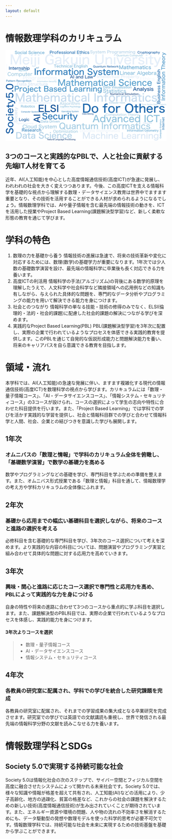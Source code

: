 ```yaml
---
layout: default
---
```



# 情報数理学科のカリキュラム

![Word Cloud](assets/images/wordcloud.png)

## 3つのコースと実践的なPBLで、人と社会に貢献する先端IT人材を育てる

近年、AI(人工知能)を中心とした高度情報通信技術(高度ICT)が急速に発展し、われわれの社会を大きく変えつつあります。今後、この高度ICTを支える情報科学を基礎的な視点から理解する数理・データサイエンス教育は世界中でますます重要となり、その技術を活用することができる人材が求められるようになるでしょう。情報数理学科では、AIや量子情報を含む最先端の情報技術の動きを、ICTを活用した授業やProject Based Learning(課題解決型学習)など、新しく柔軟な形態の教育を通じて学びます。

# 学科の特色

1. 数理の力を基礎から養う
    情報技術の進展は急速で、将来の技術革新や変化に対応するためには、数理(数学)の基礎学力が重要になります。1年次では少人数の基礎数学演習を設け、最先端の情報科学に卒業後も長く対応できる力を養います。
1. 高度ICTの利活用
    情報科学の手法(アルゴリズム)の背後にある数学的原理を理解したうえで、人文科学や社会科学など隣接領域への応用例などの知識も有しながら、与えられた具体的な問題を、専門的なデータ分析やプログラミングの能力を用いて解決できる能力を身につけます。
1. 社会とのつながり
    情報科学の単なる技能・技術の修得のみでなく、ELSI(倫理的・法的・社会的課題)に配慮した社会的課題の解決につながる学びを深めます。
1. 実践的なProject Based Learning(PBL)
    PBL(課題解決型学習)を3年次に配置し、実際の企業で行われているようなプロセスを体感できる実践的教育を提供します。このPBLを通じて自発的な仮説形成能力と問題解決能力を養い、将来のキャリアパスを自ら意識できる教育を目指します。

# 領域・流れ

本学科では、AI(人工知能)の急速な発展に伴い、ますます複雑化する現代の情報通信技術(高度ICT)を数理科学の視点から学びます。カリキュラムには「数理・量子情報コース」、「AI・データサイエンスコース」、「情報システム・セキュリティコース」の3コースが設けられ、コースの選択によって学生の志向や特性に合わせた科目提供を行います。また、「Project Based Learning」では学科での学びを活かす実践的な学習を提供し、社会と情報科目群での学びと合わせて情報科学と人間、社会、企業との結びつきを意識した学びも展開します。

## 1年次

### オムニバスの「数理と情報」で学科のカリキュラム全体を俯瞰し、「基礎数学演習」で数学の基礎力を高める

数学やプログラミングなどの基礎を学び、専門科目を学ぶための準備を整えます。また、オムニバス形式授業である「数理と情報」科目を通して、情報数理学の考え方や学科カリキュラムの全体像にふれます。

## 2年次

### 基礎から応用までの幅広い基礎科目を選択しながら、将来のコースと進路の選択を考える

必修科目を含む基礎的な専門科目を学び、3年次のコース選択について考えを深めます。より実践的な内容の科目については、問題演習やプログラミング実習と組み合わせて具体的な問題に対する応用力を高めていきます。

## 3年次

### 興味・関心と進路に応じたコース選択で専門性と応用力を高め、PBLによって実践的な力を身につける

自身の特性や将来の進路に合わせて3つのコースから重点的に学ぶ科目を選択します。また、課題解決型のPBL科目では、実際の企業で行われているようなプロセスを体感し、実践的能力を身につけます。

#### 3年次よりコースを選択

> - 数理・量子情報コース
> - AI・データサイエンスコース
> - 情報システム・セキュリティコース

## 4年次

### 各教員の研究室に配属され、学科での学びを統合した研究課題を完成

各教員の研究室に配属され、それまでの学習成果の集大成となる卒業研究を完成させます。研究室での学びでは英語での文献講読も重視し、世界で発信される最先端の情報科学分野の文献を読みこなせる力を養います。

# 情報数理学科とSDGs

## Society 5.0で実現する持続可能な社会

Society 5.0は情報化社会の次のステップで、サイバー空間とフィジカル空間を高度に融合させたシステムによって開かれる未来社会です。Society 5.0では、様々な知識や情報が格差を超えて共有され、人工知能(AI)などの活用により、少子高齢化、地方の過疎化、貧富の格差など、これからの社会の課題を解決するための新しい技術(高度情報通信技術)が生み出されていくことが期待されています。また、エネルギー資源や環境の問題、人や物の流れの不効率さを解消するためにも、データ駆動型の発想や数理モデルを使った科学的思考が必要不可欠です。情報数理学科では、持続可能な社会を未来に実現するための技術基盤を基礎から学ぶことができます。
